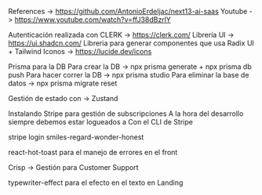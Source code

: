 References -> https://github.com/AntonioErdeljac/next13-ai-saas
Youtube -> https://www.youtube.com/watch?v=ffJ38dBzrlY

Autenticación realizada con CLERK -> https://clerk.com/
Librería UI -> https://ui.shadcn.com/ Libreria para generar componentes que usa Radix UI + Tailwind
Iconos -> https://lucide.dev/icons

Prisma para la DB
Para crear la DB ->
npx prisma generate + npx prisma db push
Para hacer correr la DB ->
npx prisma studio
Para eliminar la base de datos ->
npx prisma migrate reset

Gestión de estado con -> Zustand

Instalando Stripe para gestión de subscripciones
A la hora del desarrollo siempre debemos estar logueados a Con el CLI de Stripe

stripe login
smiles-regard-wonder-honest

react-hot-toast para el manejo de errores en el front

Crisp -> Gestión para Customer Support

typewriter-effect para el efecto en el texto en Landing
